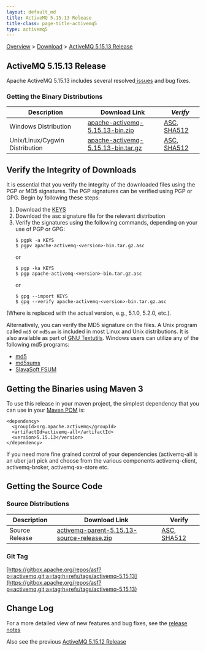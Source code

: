 ```yaml
---
layout: default_md
title: ActiveMQ 5.15.13 Release 
title-class: page-title-activemq5
type: activemq5
---
```


[Overview](overview) > [Download](download) > [ActiveMQ 5.15.13 Release](activemq-51513-release)

ActiveMQ 5.15.13 Release
-----------------------

Apache ActiveMQ 5.15.13 includes several resolved[ issues](https://issues.apache.org/jira/secure/ReleaseNote.jspa?projectId=12311210&version=12347002) and bug fixes.

### Getting the Binary Distributions

Description|Download Link|_Verify_
---|---|---
Windows Distribution|[apache-activemq-5.15.13-bin.zip](http://www.apache.org/dyn/closer.cgi?filename=/activemq/5.15.13/apache-activemq-5.15.13-bin.zip&action=download)|[ASC](https://www.apache.org/dist/activemq/5.15.13/apache-activemq-5.15.13-bin.zip.asc), [SHA512](https://www.apache.org/dist/activemq/5.15.13/apache-activemq-5.15.13-bin.zip.sha512)
Unix/Linux/Cygwin Distribution|[apache-activemq-5.15.13-bin.tar.gz](http://www.apache.org/dyn/closer.cgi?filename=/activemq/5.15.13/apache-activemq-5.15.13-bin.tar.gz&action=download)|[ASC](https://www.apache.org/dist/activemq/5.15.13/apache-activemq-5.15.13-bin.tar.gz.asc), [SHA512](https://www.apache.org/dist/activemq/5.15.13/apache-activemq-5.15.13-bin.tar.gz.sha512)

Verify the Integrity of Downloads
---------------------------------

It is essential that you verify the integrity of the downloaded files using the PGP or MD5 signatures. The PGP signatures can be verified using PGP or GPG. Begin by following these steps:

1.  Download the [KEYS](http://www.apache.org/dist/activemq/KEYS)
2.  Download the asc signature file for the relevant distribution
3.  Verify the signatures using the following commands, depending on your use of PGP or GPG:
    ```
    $ pgpk -a KEYS
    $ pgpv apache-activemq-<version>-bin.tar.gz.asc
    ```
    or
    ```
    $ pgp -ka KEYS
    $ pgp apache-activemq-<version>-bin.tar.gz.asc
    ```
    or
    ```
    $ gpg --import KEYS
    $ gpg --verify apache-activemq-<version>-bin.tar.gz.asc
    ```

(Where <version> is replaced with the actual version, e.g., 5.1.0, 5.2.0, etc.).

Alternatively, you can verify the MD5 signature on the files. A Unix program called `md5` or `md5sum` is included in most Linux and Unix distributions. It is also available as part of [GNU Textutils](http://www.gnu.org/software/textutils/textutils.html). Windows users can utilize any of the following md5 programs:

*   [md5](http://www.fourmilab.ch/md5/)
*   [md5sums](http://www.pc-tools.net/win32/md5sums/)
*   [SlavaSoft FSUM](http://www.slavasoft.com/fsum/)

Getting the Binaries using Maven 3
----------------------------------

To use this release in your maven project, the simplest dependency that you can use in your [Maven POM](http://maven.apache.org/guides/introduction/introduction-to-the-pom.html) is:
```
<dependency>
  <groupId>org.apache.activemq</groupId>
  <artifactId>activemq-all</artifactId>
  <version>5.15.13</version>
</dependency>
```
If you need more fine grained control of your dependencies (activemq-all is an uber jar) pick and choose from the various components activemq-client, activemq-broker, activemq-xx-store etc.

Getting the Source Code
-----------------------

### Source Distributions

Description|Download Link|Verify
---|---|---
Source Release|[activemq-parent-5.15.13-source-release.zip](http://www.apache.org/dyn/closer.cgi?path=/activemq/5.15.13/activemq-parent-5.15.13-source-release.zip)|[ASC](https://www.apache.org/dist/activemq/5.15.13/activemq-parent-5.15.13-source-release.zip.asc), [SHA512](https://www.apache.org/dist/activemq/5.15.13/activemq-parent-5.15.13-source-release.zip.sha512)

### Git Tag

[https://gitbox.apache.org/repos/asf?p=activemq.git;a=tag;h=refs/tags/activemq-5.15.13](https://gitbox.apache.org/repos/asf?p=activemq.git;a=tag;h=refs/tags/activemq-5.15.13)

Change Log
----------

For a more detailed view of new features and bug fixes, see the [release notes](https://issues.apache.org/jira/secure/ReleaseNote.jspa?projectId=12311210&version=12347002)

Also see the previous [ActiveMQ 5.15.12 Release](activemq-51512-release)
